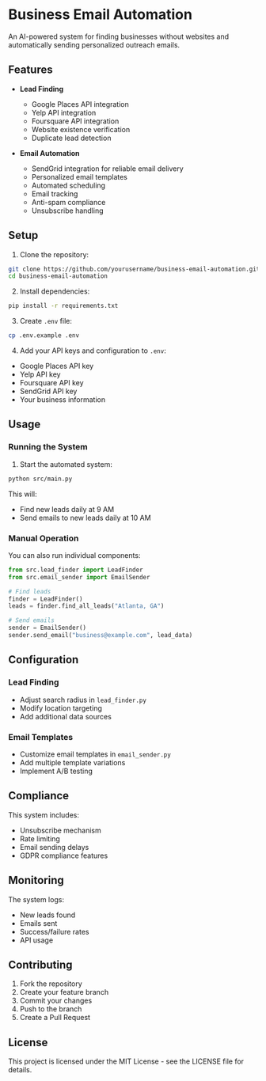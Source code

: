 # Business Email Automation

An AI-powered system for finding businesses without websites and automatically sending personalized outreach emails.

## Features

- **Lead Finding**
  - Google Places API integration
  - Yelp API integration
  - Foursquare API integration
  - Website existence verification
  - Duplicate lead detection

- **Email Automation**
  - SendGrid integration for reliable email delivery
  - Personalized email templates
  - Automated scheduling
  - Email tracking
  - Anti-spam compliance
  - Unsubscribe handling

## Setup

1. Clone the repository:
```bash
git clone https://github.com/yourusername/business-email-automation.git
cd business-email-automation
```

2. Install dependencies:
```bash
pip install -r requirements.txt
```

3. Create `.env` file:
```bash
cp .env.example .env
```

4. Add your API keys and configuration to `.env`:
- Google Places API key
- Yelp API key
- Foursquare API key
- SendGrid API key
- Your business information

## Usage

### Running the System

1. Start the automated system:
```bash
python src/main.py
```

This will:
- Find new leads daily at 9 AM
- Send emails to new leads daily at 10 AM

### Manual Operation

You can also run individual components:

```python
from src.lead_finder import LeadFinder
from src.email_sender import EmailSender

# Find leads
finder = LeadFinder()
leads = finder.find_all_leads("Atlanta, GA")

# Send emails
sender = EmailSender()
sender.send_email("business@example.com", lead_data)
```

## Configuration

### Lead Finding
- Adjust search radius in `lead_finder.py`
- Modify location targeting
- Add additional data sources

### Email Templates
- Customize email templates in `email_sender.py`
- Add multiple template variations
- Implement A/B testing

## Compliance

This system includes:
- Unsubscribe mechanism
- Rate limiting
- Email sending delays
- GDPR compliance features

## Monitoring

The system logs:
- New leads found
- Emails sent
- Success/failure rates
- API usage

## Contributing

1. Fork the repository
2. Create your feature branch
3. Commit your changes
4. Push to the branch
5. Create a Pull Request

## License

This project is licensed under the MIT License - see the LICENSE file for details.
